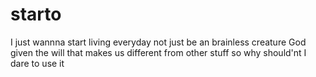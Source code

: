 # starto

I just wannna start living everyday not just be an brainless creature 
God given the will that makes us different from other stuff so why should'nt I dare to use it
